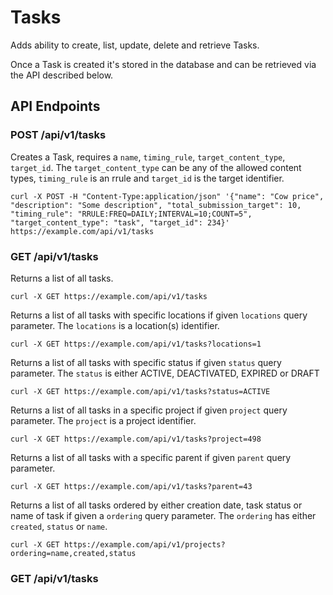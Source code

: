 # Tasks

Adds ability to create, list, update, delete and retrieve Tasks.

Once a Task is created it's stored in the database and can be retrieved via the API described below.

## API Endpoints

### POST /api/v1/tasks

Creates a Task, requires a `name`, `timing_rule`, `target_content_type`, `target_id`. The `target_content_type` can be any of the allowed content types, `timing_rule` is an rrule and `target_id` is the target identifier.

```console
curl -X POST -H "Content-Type:application/json" '{"name": "Cow price", "description": "Some description", "total_submission_target": 10, "timing_rule": "RRULE:FREQ=DAILY;INTERVAL=10;COUNT=5", "target_content_type": "task", "target_id": 234}' https://example.com/api/v1/tasks
```

### GET /api/v1/tasks

Returns a list of all tasks.

```console
curl -X GET https://example.com/api/v1/tasks
```

Returns a list of all tasks with specific locations if given `locations` query parameter. The `locations` is a location(s) identifier. 

```console
curl -X GET https://example.com/api/v1/tasks?locations=1
```

Returns a list of all tasks with specific status if given `status` query parameter. The `status` is either ACTIVE, DEACTIVATED, EXPIRED or DRAFT

```console
curl -X GET https://example.com/api/v1/tasks?status=ACTIVE
```

Returns a list of all tasks in a specific project if given `project` query parameter. The `project` is a project identifier.

```console
curl -X GET https://example.com/api/v1/tasks?project=498
```

Returns a list of all tasks with a specific parent if given `parent` query parameter.

```console
curl -X GET https://example.com/api/v1/tasks?parent=43
```

Returns a list of all tasks ordered by either creation date, task status or name of task if given a `ordering` query parameter. The `ordering` has either `created`, `status` or `name`.

```console
curl -X GET https://example.com/api/v1/projects?ordering=name,created,status
```

### GET /api/v1/tasks
